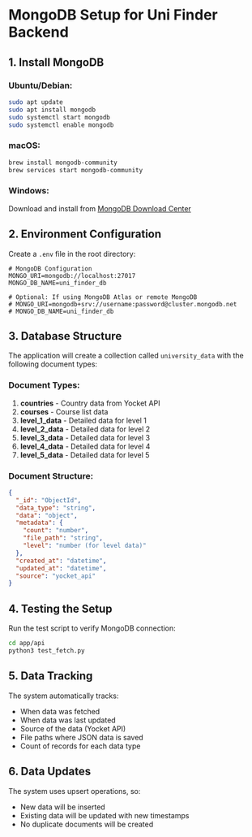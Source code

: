 # MongoDB Setup for Uni Finder Backend

## 1. Install MongoDB

### Ubuntu/Debian:
```bash
sudo apt update
sudo apt install mongodb
sudo systemctl start mongodb
sudo systemctl enable mongodb
```

### macOS:
```bash
brew install mongodb-community
brew services start mongodb-community
```

### Windows:
Download and install from [MongoDB Download Center](https://www.mongodb.com/try/download/community)

## 2. Environment Configuration

Create a `.env` file in the root directory:

```env
# MongoDB Configuration
MONGO_URI=mongodb://localhost:27017
MONGO_DB_NAME=uni_finder_db

# Optional: If using MongoDB Atlas or remote MongoDB
# MONGO_URI=mongodb+srv://username:password@cluster.mongodb.net
# MONGO_DB_NAME=uni_finder_db
```

## 3. Database Structure

The application will create a collection called `university_data` with the following document types:

### Document Types:
1. **countries** - Country data from Yocket API
2. **courses** - Course list data
3. **level_1_data** - Detailed data for level 1
4. **level_2_data** - Detailed data for level 2
5. **level_3_data** - Detailed data for level 3
6. **level_4_data** - Detailed data for level 4
7. **level_5_data** - Detailed data for level 5

### Document Structure:
```json
{
  "_id": "ObjectId",
  "data_type": "string",
  "data": "object",
  "metadata": {
    "count": "number",
    "file_path": "string",
    "level": "number (for level data)"
  },
  "created_at": "datetime",
  "updated_at": "datetime",
  "source": "yocket_api"
}
```

## 4. Testing the Setup

Run the test script to verify MongoDB connection:

```bash
cd app/api
python3 test_fetch.py
```

## 5. Data Tracking

The system automatically tracks:
- When data was fetched
- When data was last updated
- Source of the data (Yocket API)
- File paths where JSON data is saved
- Count of records for each data type

## 6. Data Updates

The system uses upsert operations, so:
- New data will be inserted
- Existing data will be updated with new timestamps
- No duplicate documents will be created 